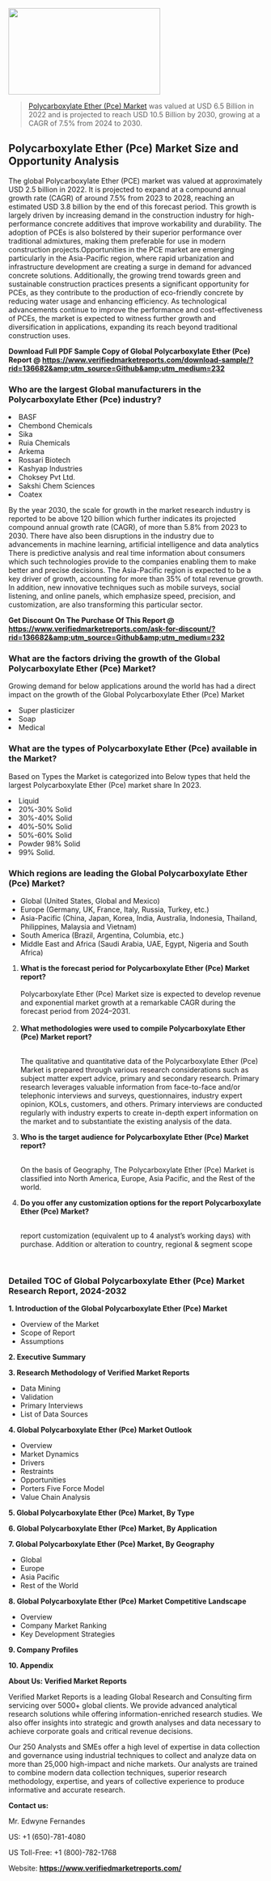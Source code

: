 <img src="https://ffe5etoiles.com/wp-content/uploads/2024/12/MST1-300x171.png" alt="" width="300" height="171" class="alignnone size-medium wp-image-20088" /><blockquote><p><p><a href="https://www.verifiedmarketreports.com/download-sample/?rid=136682&utm_source=Github&utm_medium=232" target="_blank">Polycarboxylate Ether (Pce) Market</a> was valued at USD 6.5 Billion in 2022 and is projected to reach USD 10.5 Billion by 2030, growing at a CAGR of 7.5% from 2024 to 2030.</p></blockquote><p><h2>Polycarboxylate Ether (Pce) Market Size and Opportunity Analysis</h2>The global Polycarboxylate Ether (PCE) market was valued at approximately USD 2.5 billion in 2022. It is projected to expand at a compound annual growth rate (CAGR) of around 7.5% from 2023 to 2028, reaching an estimated USD 3.8 billion by the end of this forecast period. This growth is largely driven by increasing demand in the construction industry for high-performance concrete additives that improve workability and durability. The adoption of PCEs is also bolstered by their superior performance over traditional admixtures, making them preferable for use in modern construction projects.Opportunities in the PCE market are emerging particularly in the Asia-Pacific region, where rapid urbanization and infrastructure development are creating a surge in demand for advanced concrete solutions. Additionally, the growing trend towards green and sustainable construction practices presents a significant opportunity for PCEs, as they contribute to the production of eco-friendly concrete by reducing water usage and enhancing efficiency. As technological advancements continue to improve the performance and cost-effectiveness of PCEs, the market is expected to witness further growth and diversification in applications, expanding its reach beyond traditional construction uses.</p><p class=""><strong>Download Full PDF Sample Copy of Global Polycarboxylate Ether (Pce) Report @ <a href="https://www.verifiedmarketreports.com/download-sample/?rid=136682&amp;utm_source=Github&amp;utm_medium=232" target="_blank">https://www.verifiedmarketreports.com/download-sample/?rid=136682&amp;utm_source=Github&amp;utm_medium=232</a></strong></p><h3 id="" class="">Who are the largest Global manufacturers in the Polycarboxylate Ether (Pce) industry?</h3><p><li>BASF</li><li> Chembond Chemicals</li><li> Sika</li><li> Ruia Chemicals</li><li> Arkema</li><li> Rossari Biotech</li><li> Kashyap Industries</li><li> Choksey Pvt Ltd.</li><li> Sakshi Chem Sciences</li><li> Coatex</li></p><div class=""><div class="" dir="" data-message-author-role="" data-message-id="" data-message-model-slug=""><div class=""><div class=""><div class=""><div class="" dir="" data-message-author-role="" data-message-id="" data-message-model-slug=""><div class=""><div class=""><p>By the year 2030, the scale for growth in the market research industry is reported to be above 120 billion which further indicates its projected compound annual growth rate (CAGR), of more than 5.8% from 2023 to 2030. There have also been disruptions in the industry due to advancements in machine learning, artificial intelligence and data analytics There is predictive analysis and real time information about consumers which such technologies provide to the companies enabling them to make better and precise decisions. The Asia-Pacific region is expected to be a key driver of growth, accounting for more than 35% of total revenue growth. In addition, new innovative techniques such as mobile surveys, social listening, and online panels, which emphasize speed, precision, and customization, are also transforming this particular sector.</p><p><strong>Get Discount On The Purchase Of This Report @&nbsp; <a href="https://www.verifiedmarketreports.com/ask-for-discount/?rid=136682&amp;utm_source=Github&amp;utm_medium=232" target="_blank">https://www.verifiedmarketreports.com/ask-for-discount/?rid=136682&amp;utm_source=Github&amp;utm_medium=232</a></strong></p></div></div></div></div></div></div></div></div><h3 id="" class="">What are the factors driving the growth of the Global Polycarboxylate Ether (Pce) Market?</h3><p id="" class="">Growing demand for below applications around the world has had a direct impact on the growth of the Global Polycarboxylate Ether (Pce) Market</p><p id="" class=""><li>Super plasticizer</li><li> Soap</li><li> Medical</li></p><h3 id="" class="">What are the types of Polycarboxylate Ether (Pce) available in the Market?</h3><p id="" class="">Based on Types the Market is categorized into Below types that held the largest Polycarboxylate Ether (Pce) market share In 2023.</p><p id="" class=""><li>Liquid</li><li> 20%-30% Solid</li><li> 30%-40% Solid</li><li> 40%-50% Solid</li><li> 50%-60% Solid</li><li> Powder 98% Solid</li><li> 99% Solid.</li></p><h3 id="" class="">Which regions are leading the Global Polycarboxylate Ether (Pce) Market?</h3><ul><li>Global (United States, Global and Mexico)</li><li>Europe (Germany, UK, France, Italy, Russia, Turkey, etc.)</li><li>Asia-Pacific (China, Japan, Korea, India, Australia, Indonesia, Thailand, Philippines, Malaysia and Vietnam)</li><li>South America (Brazil, Argentina, Columbia, etc.)</li><li>Middle East and Africa (Saudi Arabia, UAE, Egypt, Nigeria and South Africa)</li></ul><p><ol><li><strong>What is the forecast period for Polycarboxylate Ether (Pce) Market report?<br /></strong><br /><span data-sheets-root="1" data-sheets-value="{&quot;1&quot;:2,&quot;2&quot;:&quot;XXXX size is expected to develop revenue and exponential market growth at a remarkable CAGR during the forecast period from 2024&ndash;2030.&quot;}" data-sheets-userformat="{&quot;2&quot;:12674,&quot;4&quot;:{&quot;1&quot;:2,&quot;2&quot;:16776960},&quot;10&quot;:2,&quot;11&quot;:0,&quot;15&quot;:&quot;Arial&quot;,&quot;16&quot;:12}">Polycarboxylate Ether (Pce) Market size is expected to develop revenue and exponential market growth at a remarkable CAGR during the forecast period from 2024&ndash;2031.</span><br /><br /></li><li><strong>What methodologies were used to compile Polycarboxylate Ether (Pce) Market report?<br /><br /></strong><p>The qualitative and quantitative data of the&nbsp;Polycarboxylate Ether (Pce) Market is prepared through various research considerations such as subject matter expert advice, primary and secondary research. Primary research leverages valuable information from face-to-face and/or telephonic interviews and surveys, questionnaires, industry expert opinion, KOLs, customers, and others. Primary interviews are conducted regularly with industry experts to create in-depth expert information on the market and to substantiate the existing analysis of the data.&nbsp;</p></li><li><strong>Who is the target audience for Polycarboxylate Ether (Pce) Market report?<br /><br /></strong><p>On the basis of Geography, The&nbsp;Polycarboxylate Ether (Pce) Market is classified into North America, Europe, Asia Pacific, and the Rest of the world.</p></li><li><strong>Do you offer any customization options for the report Polycarboxylate Ether (Pce) Market?<br /><br /></strong><p>report customization (equivalent up to 4 analyst&rsquo;s working days) with purchase. Addition or alteration to country, regional &amp; segment scope</p><p>&nbsp;</p></li></ol></p><h3 id="" class="">Detailed TOC of Global Polycarboxylate Ether (Pce) Market Research Report, 2024-2032</h3><p id="" class=""><strong>1. Introduction of the Global Polycarboxylate Ether (Pce) Market</strong></p><ul><li>Overview of the Market</li><li>Scope of Report</li><li>Assumptions</li></ul><p id="" class=""><strong>2. Executive Summary</strong></p><p id="" class=""><strong>3. Research Methodology of&nbsp;Verified Market Reports</strong></p><ul><li>Data Mining</li><li>Validation</li><li>Primary Interviews</li><li>List of Data Sources</li></ul><p id="" class=""><strong>4. Global Polycarboxylate Ether (Pce) Market Outlook</strong></p><ul><li>Overview</li><li>Market Dynamics</li><li>Drivers</li><li>Restraints</li><li>Opportunities</li><li>Porters Five Force Model</li><li>Value Chain Analysis</li></ul><p id="" class=""><strong>5. Global Polycarboxylate Ether (Pce) Market, By&nbsp;Type</strong></p><p id="" class=""><strong>6. Global Polycarboxylate Ether (Pce) Market, By Application</strong></p><p id="" class=""><strong>7. Global Polycarboxylate Ether (Pce) Market, By Geography</strong></p><ul><li>Global</li><li>Europe</li><li>Asia Pacific</li><li>Rest of the World</li></ul><p id="" class=""><strong>8. Global Polycarboxylate Ether (Pce) Market Competitive Landscape</strong></p><ul><li>Overview</li><li>Company Market Ranking</li><li>Key Development Strategies</li></ul><p id="" class=""><strong>9. Company Profiles</strong></p><p id="" class=""><strong>10. Appendix</strong></p><p id="" class=""><strong>About Us: Verified Market Reports</strong></p><p id="" class="">Verified Market Reports is a leading Global Research and Consulting firm servicing over 5000+ global clients. We provide advanced analytical research solutions while offering information-enriched research studies. We also offer insights into strategic and growth analyses and data necessary to achieve corporate goals and critical revenue decisions.</p><p id="" class="">Our 250 Analysts and SMEs offer a high level of expertise in data collection and governance using industrial techniques to collect and analyze data on more than 25,000 high-impact and niche markets. Our analysts are trained to combine modern data collection techniques, superior research methodology, expertise, and years of collective experience to produce informative and accurate research.</p><p id="" class=""><strong>Contact us:</strong></p><p id="" class="">Mr. Edwyne Fernandes</p><p id="" class="">US: +1 (650)-781-4080</p><p id="" class="">US Toll-Free: +1 (800)-782-1768</p><p id="" class="">Website: <a target="" data-test-app-aware-link=""><strong>https://www.verifiedmarketreports.com/</strong></a></p>
